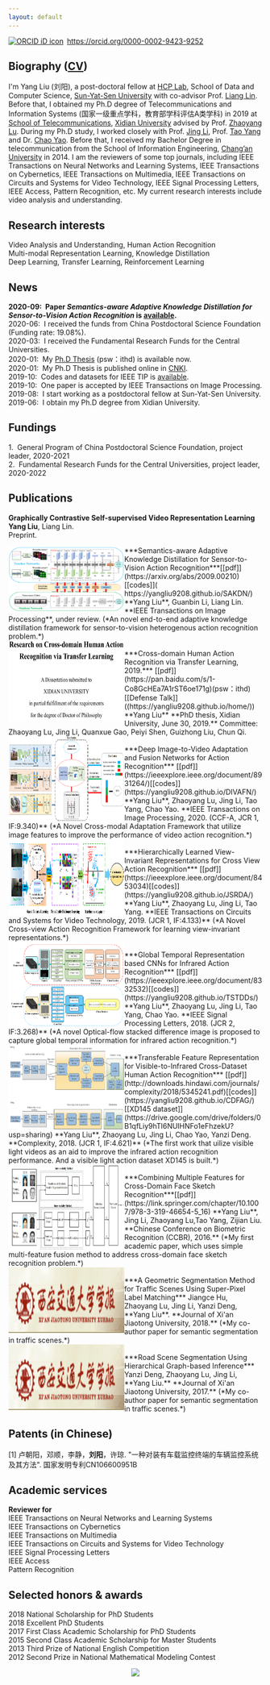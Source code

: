 ```yaml
---
layout: default
---
```

<div itemscope itemtype="https://schema.org/Person"><a itemprop="sameAs" content="https://orcid.org/0000-0002-9423-9252" href="https://orcid.org/0000-0002-9423-9252" target="orcid.widget" rel="noopener noreferrer" style="vertical-align:top;"><img src="https://orcid.org/sites/default/files/images/orcid_16x16.png" style="width:1em;margin-right:.5em;" alt="ORCID iD icon">https://orcid.org/0000-0002-9423-9252</a></div>   

## Biography ([CV](https://drive.google.com/file/d/1Q5dyiX7RWbashRSv-_U7NgtH3hqfy2q9/view?usp=sharing))
I'm Yang Liu (刘阳), a post-doctoral fellow at [HCP Lab](http://www.sysu-hcp.net/home/), School of Data and Computer Science, [Sun-Yat-Sen University](http://www.sysu.edu.cn/) with co-advisor Prof. [Liang Lin](http://www.linliang.net/). Before that, I obtained my Ph.D degree of Telecommunications and Information Systems (国家一级重点学科，教育部学科评估A类学科) in 2019 at [School of Telecommunications](http://ste.xidian.edu.cn/), [Xidian University](https://www.xidian.edu.cn/) advised by Prof. [Zhaoyang Lu](http://web.xidian.edu.cn/zhylu/). During my Ph.D study, I worked closely with Prof. [Jing Li](https://web.xidian.edu.cn/jingli/), Prof. [Tao Yang](https://scholar.google.com/citations?hl=en&user=Lvn4nH8AAAAJ) and Dr. [Chao Yao](https://scholar.google.com/citations?user=n6w02qoAAAAJ&hl=en). Before that, I received my Bachelor Degree in telecommunication from the School of Information Engineering, [Chang’an University](http://www.chd.edu.cn/) in 2014. I am the reviewers of some top journals, including IEEE Transactions on Neural Networks and Learning Systems, IEEE Transactions on Cybernetics, IEEE Transactions on Multimedia, IEEE Transactions on Circuits and Systems for Video Technology, IEEE Signal Processing Letters, IEEE Access, Pattern Recognition, etc. My current research interests include video analysis and understanding. 

## Research interests   
Video Analysis and Understanding, Human Action Recognition        
Multi-modal Representation Learning, Knowledge Distillation   
Deep Learning, Transfer Learning, Reinforcement Learning      

## News 
**2020-09:&nbsp; Paper *Semantics-aware Adaptive Knowledge Distillation for Sensor-to-Vision Action Recognition* is [available](https://arxiv.org/abs/2009.00210).**    
2020-06:&nbsp; I received the funds from China Postdoctoral Science Foundation (Funding rate: 19.08%).     
2020-03:&nbsp; I received the Fundamental Research Funds for the Central Universities.   
2020-01:&nbsp; My [Ph.D Thesis](https://pan.baidu.com/s/1-Co8GcHEa7A1rST6oe171g) (psw：ithd) is available now.     
2020-01:&nbsp; My Ph.D Thesis is published online in [CNKI](https://www.cnki.net/).     
2019-10:&nbsp; Codes and datasets for IEEE TIP is [available](https://yangliu9208.github.io/DIVAFN/).    
2019-10:&nbsp; One paper is accepted by IEEE Transactions on Image Processing.   
2019-08:&nbsp; I start working as a postdoctoral fellow at Sun-Yat-Sen University.       
2019-06:&nbsp; I obtain my Ph.D degree from Xidian University.   

## Fundings   
1.&nbsp; General Program of China Postdoctoral Science Foundation, project leader, 2020-2021         
2.&nbsp; Fundamental Research Funds for the Central Universities, project leader, 2020-2022          

## Publications 

**Graphically Contrastive Self-supervised Video Representation Learning**                  
**Yang Liu**, Liang Lin.      
Preprint.   

<div align="left">
          <a>
            <img border="0" src="./SAKDN.png" align="left" width="230" height="130">
          </a> 
</div>
***Semantics-aware Adaptive Knowledge Distillation for Sensor-to-Vision Action Recognition***[[pdf]](https://arxiv.org/abs/2009.00210)[[codes]]( https://yangliu9208.github.io/SAKDN/)                    
**Yang Liu**, Guanbin Li, Liang Lin.      
**IEEE Transactions on Image Processing**, under review.   
(*An novel end-to-end adaptive knowledge distillation framework for sensor-to-vision heterogenous action recognition problem.*)   

<div align="left">
          <a>
            <img border="0" src="./PHD_thesis.png" align="left" width="230" height="160">
          </a> 
</div>
***Cross-domain Human Action Recognition via Transfer Learning, 2019.*** [[pdf]](https://pan.baidu.com/s/1-Co8GcHEa7A1rST6oe171g)(psw：ithd) [[Defense Talk]]((https://yangliu9208.github.io/home/))    
**Yang Liu**    
**PhD thesis, Xidian University, June 30, 2019.**   
Committee: Zhaoyang Lu, Jing Li, Quanxue Gao, Peiyi Shen, Guizhong Liu, Chun Qi.  

<div align="left">
          <a>
            <img border="0" src="./TIP.png" align="left" width="230" height="170">
          </a> 
</div>
***Deep Image-to-Video Adaptation and Fusion Networks for Action Recognition*** [[pdf]](https://ieeexplore.ieee.org/document/8931264/)[[codes]](https://yangliu9208.github.io/DIVAFN/)             
**Yang Liu**, Zhaoyang Lu, Jing Li, Tao Yang, Chao Yao.    
**IEEE Transactions on Image Processing, 2020. (CCF-A, JCR 1, IF:9.340)**   
(*A Novel Cross-modal Adaptation Framework that utilize image features to improve the performance of video action recognition.*)  

<div align="left">
          <a>
            <img border="0" src="./TCSVT.png" align="left" width="230" height="150">
          </a> 
</div>
***Hierarchically Learned View-Invariant Representations for Cross View Action Recognition*** [[pdf]](https://ieeexplore.ieee.org/document/8453034)[[codes]](https://yangliu9208.github.io/JSRDA/)     
**Yang Liu**, Zhaoyang Lu, Jing Li, Tao Yang.  
**IEEE Transactions on Circuits and Systems for Video Technology, 2019. (JCR 1, IF:4.133)**  
(*A Novel Cross-view Action Recognition Framework for learning view-invariant representations.*)  
  

<div align="left">
          <a>
            <img border="0" src="./SPL.png" align="left" width="230" height="170">
          </a> 
</div>
***Global Temporal Representation based CNNs for Infrared Action Recognition*** [[pdf]](https://ieeexplore.ieee.org/document/8332532)[[codes]](https://yangliu9208.github.io/TSTDDs/)          
**Yang Liu**, Zhaoyang Lu, Jing Li, Tao Yang, Chao Yao.   
**IEEE Signal Processing Letters, 2018.  (JCR 2, IF:3.268)**   
(*A novel Optical-flow stacked difference image is proposed to capture global temporal information for infrared action recognition.*)  
<div align="left">
          <a>
            <img border="0" src="./Complexity.png" align="left" width="230" height="170">
          </a> 
</div>
***Transferable Feature Representation for Visible-to-Infrared Cross-Dataset Human Action Recognition*** [[pdf]](http://downloads.hindawi.com/journals/complexity/2018/5345241.pdf)[[codes]](https://yangliu9208.github.io/CDFAG/)[[XD145 dataset]](https://drive.google.com/drive/folders/0B1qfLiy9hTl6NUlHNFo1eFhzekU?usp=sharing)      
**Yang Liu**, Zhaoyang Lu, Jing Li, Chao Yao, Yanzi Deng.  
**Complexity, 2018. (JCR 1, IF:4.621)**      
(*The first work that uilize visible light videos as an aid to improve the infrared action recognition performance. And a visible light action dataset XD145 is built.*)   

<div align="left">
          <a>
            <img border="0" src="./CCBR.png" align="left" width="230" height="170">
          </a> 
</div>
***Combining Multiple Features for Cross-Domain Face Sketch Recognition***[[pdf]](https://link.springer.com/chapter/10.1007/978-3-319-46654-5_16)        
**Yang Liu**, Jing Li, Zhaoyang Lu,Tao Yang, Zijian Liu.  
**Chinese Conference on Biometric Recognition (CCBR), 2016.**   
(*My first academic paper, which uses simple multi-feature fusion method to address cross-domain face sketch recognition problem.*)  

<div align="left">
          <a>
            <img border="0" src="./xjt.png" align="left" width="230" height="130">
          </a> 
</div>
***A Geometric Segmentation Method for Traffic Scenes Using Super-Pixel Label Matching***  
Jiangce Hu, Zhaoyang Lu, Jing Li, Yanzi Deng, **Yang Liu**.  
**Journal of Xi'an Jiaotong University, 2018.**  
(*My co-author paper for semantic segmentation in traffic scenes.*)   

<div align="left">
          <a>
            <img border="0" src="./xjt.png" align="left" width="230" height="130">
          </a> 
</div>
***Road Scene Segmentation Using Hierarchical Graph-based Inference***  
Yanzi Deng, Zhaoyang Lu, Jing Li, **Yang Liu.**  
**Journal of Xi'an Jiaotong University, 2017.**  
(*My co-author paper for semantic segmentation in traffic scenes.*)   

## Patents (in Chinese) 
[1] 卢朝阳，邓顺，李静，**刘阳**，许琼. "一种对装有车载监控终端的车辆监控系统及其方法". 国家发明专利CN106600951B    

## Academic services 
**Reviewer for**   
IEEE Transactions on Neural Networks and Learning Systems   
IEEE Transactions on Cybernetics  
IEEE Transactions on Multimedia   
IEEE Transactions on Circuits and Systems for Video Technology   
IEEE Signal Processing Letters  
IEEE Access   
Pattern Recognition     

## Selected honors & awards  
2018 National Scholarship for PhD Students  
2018 Excellent PhD Students      
2017 First Class Academic Scholarship for PhD Students  
2015 Second Class Academic Scholarship for Master Students   
2013 Third Prize of National English Competition   
2012 Second Prize in National Mathematical Modeling Contest

<div align="center">
<a href="https://clustrmaps.com/site/1afab"  title="Visit tracker"><img src="//www.clustrmaps.com/map_v2.png?d=4gcumkWOGcGMkP7mPeNRWlKjBOWOoFnp4f3NrPlhG8U&cl=ffffff" /></a>
</div> 
